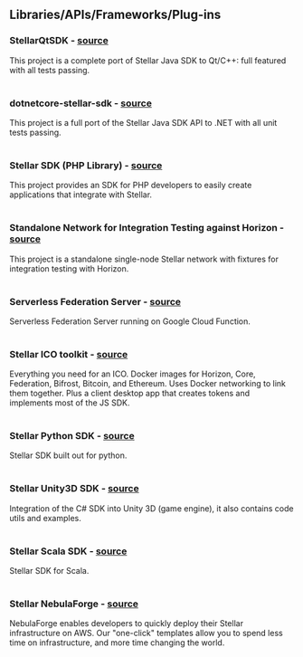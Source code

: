 ## Libraries/APIs/Frameworks/Plug-ins

### StellarQtSDK - [source](https://github.com/bnogalm/StellarQtSDK)   
This project is a complete port of Stellar Java SDK to Qt/C++: full featured with all tests passing.  
&nbsp;

### dotnetcore-stellar-sdk - [source](https://github.com/elucidsoft/dotnet-stellar-sdk)   
This project is a full port of the Stellar Java SDK API to .NET with all unit tests passing.  
&nbsp;

### Stellar SDK (PHP Library) - [source](https://github.com/zulucrypto/stellar-api)   
This project provides an SDK for PHP developers to easily create applications that integrate with Stellar.  
&nbsp;

### Standalone Network for Integration Testing against Horizon - [source](https://github.com/zulucrypto/docker-stellar-integration-test-network)   
This project is a standalone single-node Stellar network with fixtures for integration testing with Horizon.  
&nbsp;

### Serverless Federation Server - [source](https://github.com/fracek/stellar-federation-function)
Serverless Federation Server running on Google Cloud Function.  
&nbsp;

### Stellar ICO toolkit - [source](https://github.com/StellarKit)
Everything you need for an ICO. Docker images for Horizon, Core, Federation, Bifrost, Bitcoin, and Ethereum. Uses Docker networking to link them together. Plus a client desktop app that creates tokens and implements most of the JS SDK.  
&nbsp;  

### Stellar Python SDK - [source](https://github.com/StellarCN/py-stellar-base)
Stellar SDK built out for python.  
&nbsp;  

### Stellar Unity3D SDK - [source](https://github.com/Kirbyrawr/stellar-unity)
Integration of the C# SDK into Unity 3D (game engine), it also contains code utils and examples.  
&nbsp;  

### Stellar Scala SDK - [source](https://github.com/synesso/scala-stellar-sdk)
Stellar SDK for Scala.  
&nbsp;  

### Stellar NebulaForge - [source](https://github.com/starformlabs/stellar-nebulaforge-aws)
NebulaForge enables developers to quickly deploy their Stellar infrastructure on AWS. Our "one-click" templates allow you to spend less time on infrastructure, and more time changing the world.
&nbsp;  
